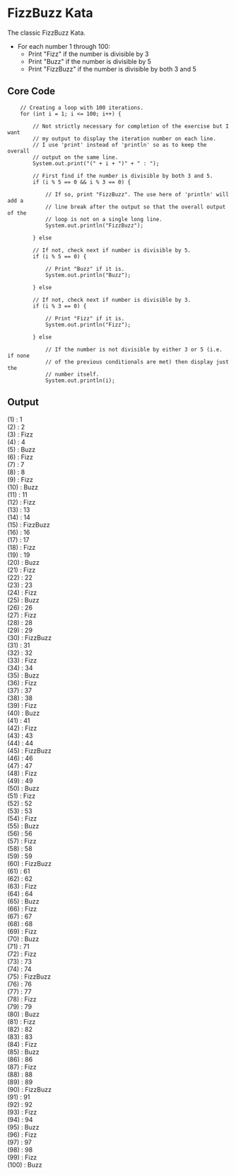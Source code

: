 # FizzBuzz Kata

The classic FizzBuzz Kata.

- For each number 1 through 100:
	- Print "Fizz" if the number is divisible by 3
	- Print "Buzz" if the number is divisible by 5
	- Print "FizzBuzz" if the number is divisible by both 3 and 5

## Core Code

		// Creating a loop with 100 iterations.
		for (int i = 1; i <= 100; i++) {

			// Not strictly necessary for completion of the exercise but I want
			// my output to display the iteration number on each line.
			// I use 'print' instead of 'println' so as to keep the overall
			// output on the same line.
			System.out.print("(" + i + ")" + " : ");

			// First find if the number is divisible by both 3 and 5.
			if (i % 5 == 0 && i % 3 == 0) {

				// If so, print "FizzBuzz". The use here of 'println' will add a
				// line break after the output so that the overall output of the
				// loop is not on a single long line.
				System.out.println("FizzBuzz");

			} else

			// If not, check next if number is divisible by 5.
			if (i % 5 == 0) {

				// Print "Buzz" if it is.
				System.out.println("Buzz");

			} else

			// If not, check next if number is divisible by 3.
			if (i % 3 == 0) {

				// Print "Fizz" if it is.
				System.out.println("Fizz");

			} else

				// If the number is not divisible by either 3 or 5 (i.e. if none
				// of the previous conditionals are met) then display just the
				// number itself.
				System.out.println(i);

## Output

(1) : 1<br />
(2) : 2<br />
(3) : Fizz<br />
(4) : 4<br />
(5) : Buzz<br />
(6) : Fizz<br />
(7) : 7<br />
(8) : 8<br />
(9) : Fizz<br />
(10) : Buzz<br />
(11) : 11<br />
(12) : Fizz<br />
(13) : 13<br />
(14) : 14<br />
(15) : FizzBuzz<br />
(16) : 16<br />
(17) : 17<br />
(18) : Fizz<br />
(19) : 19<br />
(20) : Buzz<br />
(21) : Fizz<br />
(22) : 22<br />
(23) : 23<br />
(24) : Fizz<br />
(25) : Buzz<br />
(26) : 26<br />
(27) : Fizz<br />
(28) : 28<br />
(29) : 29<br />
(30) : FizzBuzz<br />
(31) : 31<br />
(32) : 32<br />
(33) : Fizz<br />
(34) : 34<br />
(35) : Buzz<br />
(36) : Fizz<br />
(37) : 37<br />
(38) : 38<br />
(39) : Fizz<br />
(40) : Buzz<br />
(41) : 41<br />
(42) : Fizz<br />
(43) : 43<br />
(44) : 44<br />
(45) : FizzBuzz<br />
(46) : 46<br />
(47) : 47<br />
(48) : Fizz<br />
(49) : 49<br />
(50) : Buzz<br />
(51) : Fizz<br />
(52) : 52<br />
(53) : 53<br />
(54) : Fizz<br />
(55) : Buzz<br />
(56) : 56<br />
(57) : Fizz<br />
(58) : 58<br />
(59) : 59<br />
(60) : FizzBuzz<br />
(61) : 61<br />
(62) : 62<br />
(63) : Fizz<br />
(64) : 64<br />
(65) : Buzz<br />
(66) : Fizz<br />
(67) : 67<br />
(68) : 68<br />
(69) : Fizz<br />
(70) : Buzz<br />
(71) : 71<br />
(72) : Fizz<br />
(73) : 73<br />
(74) : 74<br />
(75) : FizzBuzz<br />
(76) : 76<br />
(77) : 77<br />
(78) : Fizz<br />
(79) : 79<br />
(80) : Buzz<br />
(81) : Fizz<br />
(82) : 82<br />
(83) : 83<br />
(84) : Fizz<br />
(85) : Buzz<br />
(86) : 86<br />
(87) : Fizz<br />
(88) : 88<br />
(89) : 89<br />
(90) : FizzBuzz<br />
(91) : 91<br />
(92) : 92<br />
(93) : Fizz<br />
(94) : 94<br />
(95) : Buzz<br />
(96) : Fizz<br />
(97) : 97<br />
(98) : 98<br />
(99) : Fizz<br />
(100) : Buzz<br />